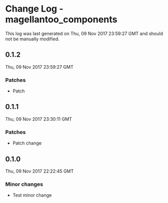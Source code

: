 # Change Log - magellantoo_components

This log was last generated on Thu, 09 Nov 2017 23:59:27 GMT and should not be manually modified.

## 0.1.2
Thu, 09 Nov 2017 23:59:27 GMT

### Patches

- Patch

## 0.1.1
Thu, 09 Nov 2017 23:30:11 GMT

### Patches

- Patch change

## 0.1.0
Thu, 09 Nov 2017 22:22:45 GMT

### Minor changes

- Test minor change

